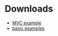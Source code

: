 # Downloads

- [MVC example](http://hubertphp.com/public/download/mvc.zip)
- [basic examples](https://github.com/falkmueller/hubert/tree/master/example)